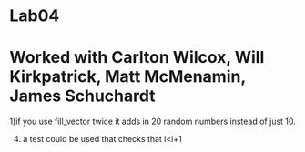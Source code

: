 # Lab04

# Worked with Carlton Wilcox, Will Kirkpatrick, Matt McMenamin, James Schuchardt

1)if you use fill_vector twice it adds in 20 random numbers instead of just 10.

4) a test could be used that checks that i<i+1